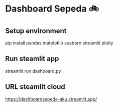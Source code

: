 # Dashboard Sepeda 🚲

## Setup environment

pip install pandas matplotlib seaborn streamlit plotly

## Run steamlit app

streamlit run dashboard.py

## URL steamlit cloud

https://dashboardsepeda-aku.streamlit.app/
